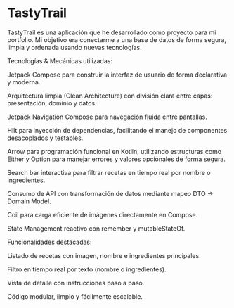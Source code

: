 # TastyTrail
 
TastyTrail es una aplicación que he desarrollado como proyecto para mi portfolio. Mi objetivo era conectarme a una base de datos de forma segura, limpia y ordenada usando nuevas tecnologías.

Tecnologías & Mecánicas utilizadas:

Jetpack Compose para construir la interfaz de usuario de forma declarativa y moderna.

Arquitectura limpia (Clean Architecture) con división clara entre capas: presentación, dominio y datos.

Jetpack Navigation Compose para navegación fluida entre pantallas.

Hilt para inyección de dependencias, facilitando el manejo de componentes desacoplados y testables.

Arrow para programación funcional en Kotlin, utilizando estructuras como Either y Option para manejar errores y valores opcionales de forma segura.

Search bar interactiva para filtrar recetas en tiempo real por nombre o ingredientes.

Consumo de API con transformación de datos mediante mapeo DTO → Domain Model.

Coil para carga eficiente de imágenes directamente en Compose.

State Management reactivo con remember y mutableStateOf.

Funcionalidades destacadas:

Listado de recetas con imagen, nombre e ingredientes principales.

Filtro en tiempo real por texto (nombre o ingredientes).

Vista de detalle con instrucciones paso a paso.

Código modular, limpio y fácilmente escalable.

